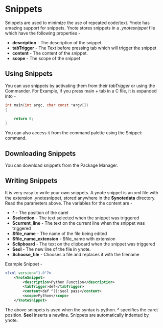 Snippets
===
Snippets are used to minimize the use of repeated code/text. Ynote has amazing support for snippets. Ynote stores snippets in a *.ynotesnippet* file which have the following properties -

- **description** - The description of the snippet
- **tabTrigger**  - The Text before pressing tab which will trigger the snippet
- **content**     - The content of the snippet.
- **scope** 	  - The scope of the snippet

Using Snippets
---
You can use snippets by activating them from their *tabTrigger* or using the Commander. For Example, if you press main + tab in a C file, it is expanded into - 

```C
int main(int argc, char const *argv[])
{
    
    return 0;
}
```
You can also access it from the command palette using the Snippet: command.

Downloading Snippets
---

You can download snippets from the Package Manager.

Writing Snippets
---
It is very easy to write your own snippets. A ynote snippet is an xml file with the extension .ynotesnippet, stored anywhere in the **$ynotedata** directory. Read the parameters above. The variables for the content are - 

- **^** - The position of the caret
- **$selection** - The text selected when the snippet was triggered
- **$current_line** - The text on the current line when the snippet was triggered
- **$file_name** - The name of the file being edited
- **$file_name_extension** - $file_name with extension
- **$clipboard** - The text on the clipboard when the snippet was triggered
- **$eol** - The new line of the file in ynote.
- **$choose_file** - Chooses a file and replaces it with the filename

Example Snippet -

```xml
<?xml version="1.0"?>
	<YnoteSnippet>
		<description>Python Function</description>
		<tabTrigger>def</tabTrigger>
		<content>def ^():$eol pass</content>
		<scope>Python</scope>
	</YnoteSnippet>
```
The above snippets is used when the syntax is python. **^** specifies the caret position. **$eol** inserts a newline. Snippets are automatically indented by ynote.